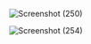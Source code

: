 
![Screenshot (250)](https://user-images.githubusercontent.com/98865009/160227491-9d9e2d8c-5107-4333-991c-24014eb31101.png)


![Screenshot (254)](https://user-images.githubusercontent.com/98865009/160232072-d3e1e065-cf93-450c-828f-b0daa9381a3b.png)
